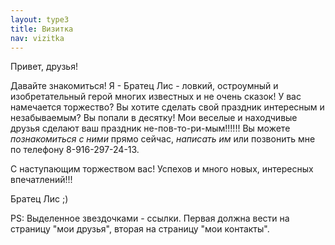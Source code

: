 ```yaml
---
layout: type3
title: Визитка
nav: vizitka
---
```


Привет, друзья! 

Давайте знакомиться! Я - Братец Лис - ловкий, остроумный и изобретательный герой многих известных и не очень сказок! У вас намечается торжество? Вы хотите сделать свой праздник интересным и незабываемым? Вы попали в десятку! Мои веселые и находчивые друзья сделают ваш праздник не-пов-то-ри-мым!!!!!! Вы можете *познакомиться с ними* прямо сейчас, *написать им* или позвонить мне по телефону 8-916-297-24-13. 

С наступающим торжеством вас! Успехов и много новых, интересных впечатлений!!!

Братец Лис ;)

PS: Выделенное звездочками - ссылки. Первая должна вести на страницу "мои друзья", вторая на страницу "мои контакты".  
